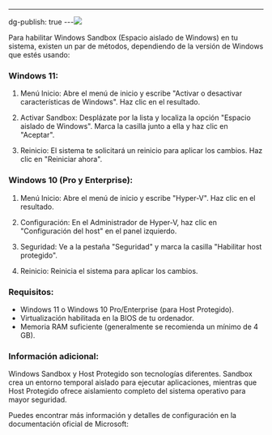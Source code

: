 ---
dg-publish: true
---![](../fetched_images\sandbox.png)


Para habilitar Windows Sandbox \(Espacio aislado de Windows\) en tu sistema,
existen un par de métodos, dependiendo de la versión de Windows que estés
usando:
### Windows 11:
1. 
    Menú Inicio: Abre el menú de inicio y escribe "Activar o desactivar
    características de Windows". Haz clic en el resultado.
  
2. 
    Activar Sandbox: Desplázate por la lista y localiza la opción "Espacio
    aislado de Windows". Marca la casilla junto a ella y haz clic en "Aceptar".
  
3. 
    Reinicio: El sistema te solicitará un reinicio para aplicar los cambios. Haz
    clic en "Reiniciar ahora".

### Windows 10 \(Pro y Enterprise\):
1. 
    Menú Inicio: Abre el menú de inicio y escribe "Hyper\-V". Haz clic en el
    resultado.
  
2. 
    Configuración: En el Administrador de Hyper\-V, haz clic en "Configuración
    del host" en el panel izquierdo.
  
3. 
    Seguridad: Ve a la pestaña "Seguridad" y marca la casilla "Habilitar host
    protegido".
  
4. Reinicio: Reinicia el sistema para aplicar los cambios.

### Requisitos:
* Windows 11 o Windows 10 Pro/Enterprise \(para Host Protegido\).
* Virtualización habilitada en la BIOS de tu ordenador.
* 
    Memoria RAM suficiente \(generalmente se recomienda un mínimo de 4 GB\).
  

### **Información adicional:**

  Windows Sandbox y Host Protegido son tecnologías diferentes. Sandbox crea un
  entorno temporal aislado para ejecutar aplicaciones, mientras que Host
  Protegido ofrece aislamiento completo del sistema operativo para mayor
  seguridad.

  Puedes encontrar más información y detalles de configuración en la
  documentación oficial de Microsoft:
